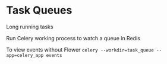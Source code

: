 # Task Queues

Long running tasks

Run Celery working process to watch a queue in Redis

To view events without Flower `celery --workdir=task_queue --app=celery_app events`
